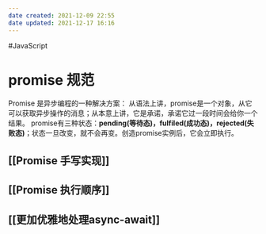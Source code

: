 ```yaml
---
date created: 2021-12-09 22:55
date updated: 2021-12-17 16:16
---
```


#JavaScript

# promise 规范

Promise 是异步编程的一种解决方案： 从语法上讲，promise是一个对象，从它可以获取异步操作的消息；从本意上讲，它是承诺，承诺它过一段时间会给你一个结果。 promise有三种状态：**pending(等待态)，fulfiled(成功态)，rejected(失败态)**；状态一旦改变，就不会再变。创造promise实例后，它会立即执行。

## [[Promise 手写实现]]

## [[Promise 执行顺序]]

## [[更加优雅地处理async-await]]
